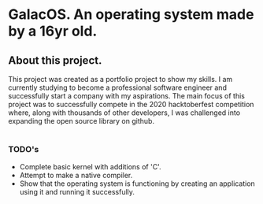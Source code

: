 # GalacOS. An operating system made by a 16yr old.

## About this project.
This project was created as a portfolio project to show my skills. I am currently studying to become a professional software engineer and successfully start a company with my aspirations. The main focus of this project was to successfully compete in the 2020 hacktoberfest competition where, along with thousands of other developers, I was challenged into expanding the open source library on github.

#
#
#
#
### TODO's
* Complete basic kernel with additions of 'C'.
* Attempt to make a native compiler.
* Show that the operating system is functioning by creating an application using it and running it successfully.